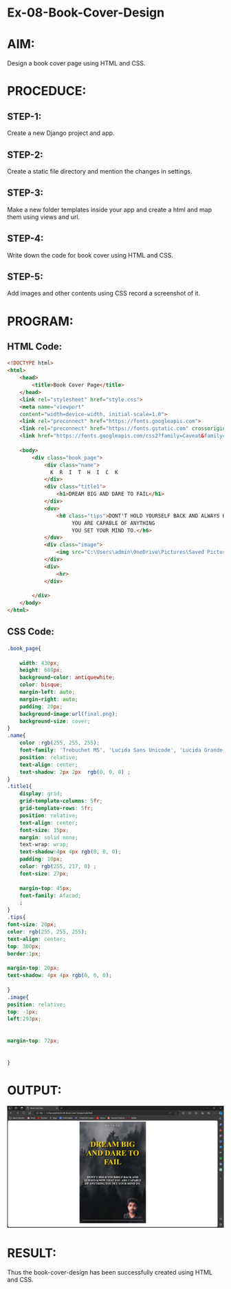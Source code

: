 # Ex-08-Book-Cover-Design
# AIM:
Design a book cover page using HTML and CSS.
# PROCEDUCE:
## STEP-1:
Create a new Django project and app.
## STEP-2:
Create a static file directory and mention the changes in settings.
## STEP-3:
Make a new folder templates inside your app and create a html and map them using views and url.
## STEP-4:
Write down the code for book cover using HTML and CSS.
## STEP-5:
Add images and other contents using CSS record a screenshot of it.
# PROGRAM:
## HTML Code:
```html
<!DOCTYPE html>
<html>
    <head>
        <title>Book Cover Page</title>
    </head>
    <link rel="stylesheet" href="style.css">
    <meta name="viewport" 
    content="width=device-width, initial-scale=1.0">
    <link rel="preconnect" href="https://fonts.googleapis.com">
    <link rel="preconnect" href="https://fonts.gstatic.com" crossorigin>
    <link href="https://fonts.googleapis.com/css2?family=Caveat&family=Dancing+Script:wght@600&family=Ephesis&family=PT+Serif:wght@700&family=Preahvihear&family=Roboto+Mono:ital,wght@1,700&family=Rubik+Doodle+Shadow&family=Vina+Sans&display=swap" rel="stylesheet">

    <body>
        <div class="book_page">
            <div class="name">
              K  R  I  T  H  I  C  K
            </div>
            <div class="title1">
                <h1>DREAM BIG AND DARE TO FAIL</h1>
            </div>
            <duv>
                <h6 class="tips">DONT'T HOLD YOURSELF BACK AND ALWAYS KNOW THAT
                     YOU ARE CAPABLE OF ANYTHING
                     YOU SET YOUR MIND TO.</h6>
            </duv>
            <div class="image">
                <img src="C:\Users\admin\OneDrive\Pictures\Saved Pictures\myphotobookcover.png" width="130px" height="165px">
            </div>
            <div>
                <hr>
            </div>

        </div>
    </body>
</html>
```
## CSS Code:
```css
.book_page{
            
    width: 430px;
    height: 680px;
    background-color: antiquewhite;
    color: bisque;
    margin-left: auto;
    margin-right: auto;
    padding: 20px;
    background-image:url(final.png);
    background-size: cover;
}
.name{
    color :rgb(255, 255, 255);
    font-family: 'Trebuchet MS', 'Lucida Sans Unicode', 'Lucida Grande', 'Lucida Sans', Arial, sans-serif; 
    position: relative;
    text-align: center;
    text-shadow: 2px 2px  rgb(0, 0, 0) ;
}
.title1{
    display: grid;
    grid-template-columns: 5fr;
    grid-template-rows: 5fr;
    position: relative;
    text-align: center;
    font-size: 15px;
    margin: solid none;
    text-wrap: wrap;
    text-shadow:4px 4px rgb(0, 0, 0);
    padding: 10px;
    color: rgb(255, 217, 0) ;
    font-size: 27px;
    
    margin-top: 45px;
    font-family: Afacad;
    ;
}
.tips{
font-size: 20px;
color: rgb(255, 255, 255);
text-align: center;
top: 300px;
border:1px;

margin-top: 20px;
text-shadow: 4px 4px rgb(0, 0, 0);

}
.image{
position: relative;
top: -1px;
left:293px;


margin-top: 72px;


}
```
# OUTPUT:
![OUT](OUTPUT.png)
# RESULT:
Thus the book-cover-design has been successfully created using HTML and CSS.
